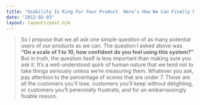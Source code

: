 ```yaml
---
title: "Usability Is King For Your Product. Here’s How We Can Finally Measure It"
date: "2012-02-03"
layout: layouts/post.njk
---
```


> So I propose that we all ask one simple question of as many potential users of our products as we can. The question I asked above was **“On a scale of 1 to 10, how confident do you feel using this system?”** But in truth, the question itself is less important than making sure you ask it. It’s a well-understood quirk of human nature that we tend not to take things seriously unless we’re measuring them. Whatever you ask, pay attention to the percentage of scores that are under 7. Those are all the customers you’ll lose, customers you’ll keep without delighting, or customers you’ll perennially frustrate, and for an embarrassingly fixable reason.
